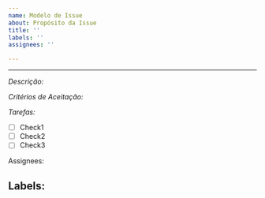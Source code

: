```yaml
---
name: Modelo de Issue
about: Propósito da Issue
title: ''
labels: ''
assignees: ''

---
```


---
*Descrição:*


*Critérios de Aceitação:*

*Tarefas:*

- [ ] Check1
- [ ] Check2
- [ ] Check3

Assignees:

Labels:
---
